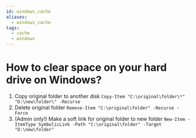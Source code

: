 ```yaml
---
id: windows_cache
aliases:
  - windows_cache
tags:
  - cache
  - windows
---
```


# How to clear space on your hard drive on Windows?

1. Copy original folder to another disk
   `Copy-Item "C:\original\folder\*" "D:\new\folder\" -Recurse`
2. Delete original folder
   `Remove-Item "C:\original\folder" -Recurse -Force`
3. (Admin only!) Make a soft link for original folder to new folder
   `New-Item -ItemType SymbolicLink -Path "C:\original\folder" -Target "D:\new\folder"`

